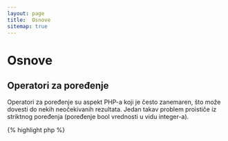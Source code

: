 ```yaml
---
layout: page
title:  Osnove
sitemap: true
---
```


# Osnove

## Operatori za poređenje

Operatori za poređenje su aspekt PHP-a koji je često zanemaren, što može dovesti do nekih neočekivanih rezultata.
Jedan takav problem proističe iz striktnog poređenja (poređenje bool vrednosti u vidu integer-a).

{% highlight php %}
<?php
$a = 5;   // 5 kao integer

var_dump($a == 5);       // poređenje vrednosti; vraća true
var_dump($a == '5');     // poređenje vrednosti (bez tipa); vraća true
var_dump($a === 5);      // poređenja tipa/vrednosti (integer sa integer-om); vraća true
var_dump($a === '5');    // compare tipa/vrednosti (integer sa string-om); vraća false

/**
 * Striktno poređenje
 */
if (strpos('testing', 'test')) {    // 'test' je pronađen na poziciji 0, a to se u ovom slučaju interpretira kao 'false'
    // ...
}

// nasuprot

if (strpos('testing', 'test') !== false) {    // true, zahvaljujući striktnom poređenju (0 !== false)
    // ...
}
{% endhighlight %}

* [Operatori za poređenje](http://php.net/language.operators.comparison)
* [Tabela tipova i operatora za poređenje](http://php.net/types.comparisons)
* [Cheat-sheet o poređenju](http://phpcheatsheets.com/index.php?page=compare)

## Uslovni izrazi

### If izrazi

Prilikom korišćenja 'if/else' izraza u nekoj funkciji ili klasi, postoji zabluda da 'else' uvek mora biti
napisan kako bi se pokrili svi potencijalni slučajevi. Ako je ishod zapravo definisanje povratne vrednosti,
'else' nije neophodan, jer će 'return' izaći iz funkcije, što 'else' čini suvišnim.

{% highlight php %}
<?php
function test($a)
{
    if ($a) {
        return true;
    } else {
        return false;
    }
}

// nasuprot

function test($a)
{
    if ($a) {
        return true;
    }
    return false;    // else je nepotreban
}
{% endhighlight %}

* [If izrazi](http://php.net/control-structures.if)

### Switch izrazi

Switch izrazi predstavljaju odličnu alternativu za previše if i elseif izraza, ali treba biti svestan nekoliko stvari:

- Switch izrazi porede samo vrednosti, ne i tipove (ekvivalentno '==' poređenju)
- Prolaze svaki 'case' sve dok ne pronađu poklapanje. Ako ga nema, koristi se 'default' slučaj (ako je definisan)
- Bez 'break'-a, nastaviće da izvršavaju svaki 'case' sve dok se ne stigne do nekog break-a ili return-a
- U sklopu funkcije, korišćenjem 'return'-a se gubi potreba za 'break'-ovima, pošto on prekida funkciju

{% highlight php %}
<?php
$answer = test(2);    // i 'case 2' i 'case 3' će biti izvršeni

function test($a)
{
    switch ($a) {
        case 1:
            // ...
            break;             // break prekida switch izraz
        case 2:
            // ...             // bez break-a, poređenje se nastavlja na 'case 3'
        case 3:
            // ...
            return $result;    // u sklopu funkcije, 'return' će završiti (prekinuti) tu funkciju
        default:
            // ...
            return $error;
    }
}
{% endhighlight %}

* [Switch izrazi](http://php.net/control-structures.switch)
* [PHP switch](http://phpswitch.com/)

## Globalni namespace

Pri korišćenju namespace-ova, možda ste naišli na situaciju da su neke interne funkcije "pregažene" funkcijama koje ste vi napisali.
Kako biste to rešili, globalnu funkciju pozivajte sa backslash karakterom (\) pre njenog imena.

{% highlight php %}
<?php
namespace phptherightway;

function fopen()
{
    $file = \fopen();    // Naša funkcija nosi isti naziv kao ugrađena.
                         // Izvršavanje funkcije iz globalnog namespace-a prefiksovanjem sa '\'.
}

function array()
{
    $iterator = new \ArrayIterator();    // ArrayIterator je interna klasa. Njeno pozivanje bez backslash-a
                                         // će pokušati da je resolve-uje na osnovu vašeg trenutnog namespace-a.
}
{% endhighlight %}

* [Globalni namespace](http://php.net/language.namespaces.global)
* [Globalna pravila](http://php.net/userlandnaming.rules)

## Stringovi

### Konkatenacija (nadovezivanje)

- Ako je dužina neke vaše linije kôda veća od preporučenih 120 karaktera, razmislite o konkatenaciji te linije
- Radi bolje preglednosti, najbolje je koristiti operatore za konkatenaciju umesto konkatenacije operatora za dodelu vrednosti
- Unutar originalnog opsega (scope) neke promenljive, koristite indentaciju (uvlačenje teksta) kada konkatenacija prelazi u sledeći red

{% highlight php %}
<?php
$a  = 'Multi-line example';    // operator konkatenacije dodele vrednosti (.=)
$a .= "\n";
$a .= 'of what not to do';

// nasuprot

$a = 'Multi-line example'      // operator za konkatenaciju (.)
    . "\n"                     // uvlačenje linije
    . 'of what to do';
{% endhighlight %}

* [String operatori](http://php.net/language.operators.string)

### Tipovi stringova

Stringovi su zapravo serija karaktera, što zvuči dosta jednostavno. Pritom, postoji nekolicina različitih tipova
stringova, koji imaju vrlo male razlike u sintaksi, ali i male razlike u ponašanju.

#### Jednostruki navodnici

Jednostruki navodnici se koriste za "bukvalne/literalne stringove". Ovi stringovi ne rade parsiranje specijalnih
znakova i promenljivih.

Ako prilikom korišćenja jednostrukih navodnika unesete ime promenljive u sâm string, na primer: `'neka $stvar'`,
dobili biste isti takav ispis: `neka $stvar`. U slučaju dvostrukih navodnika, parser bi pokušao da evaluira
promenljivu `$stvar` i prikazao greške ako ona ne postoji.


{% highlight php %}
<?php
echo 'This is my string, look at how pretty it is.';    // nema potrebe za parsiranjem ovog jednostavnog stringa

/**
 * Ispis:
 *
 * This is my string, look at how pretty it is.
 */
{% endhighlight %}

* [Jednostruki navodnici](http://php.net/language.types.string#language.types.string.syntax.single)

#### Dvostruki navodnici

Dvostruki navodnici predstavljaju pravi "švicarski vojnički nož" u kontekstu stringova. Oni ne samo da će parsirati
promjenjive spomenute u prethodnom dijelu, ali i mnoge druge specijalne znakove, kao što su `\n` za novi red, `\t` za tab, itd.

{% highlight php %}
<?php
echo 'phptherightway is ' . $adjective . '.'     // primjer sa jednostrukim navodnicima koji koristi konkatenaciju
    . "\n"                                       // za umetanje promenljivih
    . 'I love learning' . $code . '!';

// vs

echo "phptherightway is $adjective.\n I love learning $code!"  // Umjesto konkatenacije, dvostruki navodnici nam omogućavaju
                                                               // korištenje stringova koji se mogu parsirati
{% endhighlight %}

Dvostruki navodnici mogu dasadržavati promjenjive, a to se naziva "interpolacija".

{% highlight php %}
<?php
$juice = 'plum';
echo "I like $juice juice";    // Ispis: I like plum juice
{% endhighlight %}

Pri korištenju interpolacije, često se događa da promjenjiva "dodiruje" neki drugi karakter u stringu. Ovo će
za rezultat imati konflikt u smislu razlikovanja imena promjenjive od samog karaktera.

U cilju nadilaženja ovog problema, potrebno je uokviriti promjenjivu sa vitičastim zagradama.

{% highlight php %}
<?php
$juice = 'plum';
echo "I drank some juice made of $juices";    // $juice ne može biti parsirano

// nasuprot

$juice = 'plum';
echo "I drank some juice made of {$juice}s";    // $juice će biti parsirano

/**
 * Složenije promjenjive također mogu biti parsirane unutar vitičastih zagrada.
 */

$juice = array('apple', 'orange', 'plum');
echo "I drank some juice made of {$juice[1]}s";   // $juice[1] će biti parsirano
{% endhighlight %}

* [Dvostruki navodnici](http://php.net/language.types.string#language.types.string.syntax.double)

#### Nowdoc sintaksa

Nowdoc sintaksa je predstavljena u verziji 5.3 i interno radi na isti način kao jednostruki navodnici, pri čemu je
prevashodno namijenjena za pisanje stringova u više redova bez potrebe za konkatenacijom.

{% highlight php %}
<?php
$str = <<<'EOD'             // počinje sa <<<
Example of string
spanning multiple lines
using nowdoc syntax.
$a does not parse.
EOD;                        // završni 'EOD' mora biti u novom redu i krajnje ulijevo

/**
 * Ispis:
 *
 * Example of string
 * spanning multiple lines
 * using nowdoc syntax.
 * $a does not parse.
 */
{% endhighlight %}

* [Nowdoc sintaksa](http://php.net/language.types.string#language.types.string.syntax.nowdoc)

#### Heredoc sintaksa

Heredoc sintaksa interno radi na isti način kao dvostruki navodnici, pri čemu je prevashodno namijenjena
za pisanje stringova u više redova bez potrebe za konkatenacijom.

{% highlight php %}
<?php
$a = 'Variables';

$str = <<<EOD               // počinje sa <<<
Example of string
spanning multiple lines
using heredoc syntax.
$a are parsed.
EOD;                        // završni 'EOD' mora biti u novom redu i krajnje ulijevo

/**
 * Ispis:
 *
 * Example of string
 * spanning multiple lines
 * using heredoc syntax.
 * Variables are parsed.
 */
{% endhighlight %}

* [Heredoc sintaksa](http://php.net/language.types.string#language.types.string.syntax.heredoc)

### Što je brže?

Postoji mit o tome da su jednostruki navodnici nešto brži od dvostrukih, a to u osnovi nije točno.

Ako definirate string i pritom nemate konkatenaciju vrijednosti, onda će stringovi sa jednostrukim i dvostrukim
navodnicima biti u potpunosti ista. Oba rješenja će biti podjednako brza.

Ako vršite konkatenaciju više stringova ili vršite interpolaciju promjenjivih u string sa dvostrukim navodnicima,
onda se rezultati mogu razlikovati. Ako radite sa malim brojem promjenjivih, konkatenacija će biti neznatno brža.
A u slučaju dosta promjenjivih, interpolacija će biti nešto brža.

Neovisno od toga šta radite sa stringovima, nijedan od ova dva tipa neće imati značajan utjecaj na vašu aplikaciju.
Pokušaj prepravke kôda sa ciljem korištenja jednog ili drugog tipa je uzaludan posao, tako da izbjegavajte te
mikro-optimizacije osim ako zaista razumijete značenje i utjecaj njihovih razlika.

* [Razbijanje mita o performansama jednostrukih navodnika](http://nikic.github.io/2012/01/09/Disproving-the-Single-Quotes-Performance-Myth.html)


## Ternarni operatori

Ternarni operatori predstavljaju odličan način za uštedu kôda, ali programeri često pretjeruju u njihovom korištenju.
Iako ternarni operatori mogu biti ugnježdeni, preporuka je da se pišu u istoj liniji radi preglednosti.

{% highlight php %}
<?php
$a = 5;
echo ($a == 5) ? 'yay' : 'nay';
{% endhighlight %}

Nasuprot ovome, slijedi primjer koji kompromitira sve vidove preglednosti u cilju smanjenja broja linija kôda:

{% highlight php %}
<?php
echo ($a) ? ($a == 5) ? 'yay' : 'nay' : ($b == 10) ? 'excessive' : ':(';
{% endhighlight %}

Za povratnu vrijednost u slučaju ternarnih operatora koristite ispravnu sintaksu:

{% highlight php %}
<?php
$a = 5;
echo ($a == 5) ? return true : return false;    // ovo će prouzrokovati grešku

// nasuprot

$a = 5;
return ($a == 5) ? 'yay' : 'nope';    // ovaj primer će vratiti 'yay'

{% endhighlight %}

Treba spomenuti i to da nema potrebe da koristite ternarni operator u slučaju vraćanja bool vrijednosti.
Na primer:

{% highlight php %}
<?php
$a = 3;
return ($a == 3) ? true : false; // vraća true ili false ako je $a == 3

// nasuprot

$a = 3;
return $a == 3; // vraća true ili false ako je $a == 3

{% endhighlight %}

Ovo vrijedi i za sve druge operacije (===, !==, !=, ==, itd.).

#### Korištenje zagrada sa ternarnim operatorima za formatiranje i funkcionalnost

Pri korištenju ternarnog operatora, zagrade mogu biti značajne u cilju poboljšanja preglednosti, ali i
stvaranja unija u okviru blokova izraza. Primjer u kojem zagrade nisu neophodne:

{% highlight php %}
<?php
$a = 3;
return ($a == 3) ? "yay" : "nope"; // vraća 'yay' ili 'nope' ako je $a == 3

// nasuprot

$a = 3;
return $a == 3 ? "yay" : "nope"; // vraća 'yay' ili 'nope' ako je $a == 3
{% endhighlight %}

Zagrade također nude mogućnost stvaranja unija u okviru blokova izraza, pri čemu se blok provjerava u cijelosti.
To možemo vidjeti u sljedećem primjeru koji će vratiti true ako su oba uvjeta ($a == 3 i $b == 4) ispunjena i
ako je $c == 5 također točno.

{% highlight php %}
<?php
return ($a == 3 && $b == 4) && $c == 5;
{% endhighlight %}

Još jedan primjer je sljedeći kôd koji vraća true ako je ($a != 3 i $b != 4) ili je $c == 5:

{% highlight php %}
<?php
return ($a != 3 && $b != 4) || $c == 5;
{% endhighlight %}

* [Ternarni operatori](http://php.net/language.operators.comparison)

## Definiranje/deklariranje promenljivih

Programeri ponekad pokušavaju učiniti kôd "čistijim" tako što će deklarirati neke promjenljive određenim imenima.
To rezultira povećanjem memorije koje će potrošiti neka skripta. Primjera radi, ako imamo neki string veličine
1MB, upisivanjem istog u neku promjenjivu biste povećali korištenje memorije na 2MB:

{% highlight php %}
<?php
$about = 'A very long string of text';    // koristi 2MB memorije
echo $about;

// nasuprot

echo 'A very long string of text';        // koristi 1MB memorije
{% endhighlight %}

* [Savjeti po pitanju performansi](http://web.archive.org/web/20140625191431/https://developers.google.com/speed/articles/optimizing-php)
